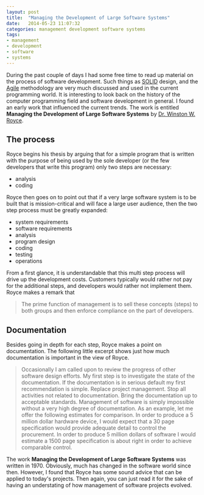 ```yaml
---
layout: post
title:  "Managing the Development of Large Software Systems"
date:   2014-05-23 11:07:32
categories: management development software systems
tags:
- management
- development
- software
- systems
---
```


During the past couple of days I had some free time to read up material on
the process of software development. Such things as
[SOLID](http://en.wikipedia.org/wiki/SOLID_%28object-oriented_design%29)
design, and the [Agile](http://en.wikipedia.org/wiki/Agile_software_development)
methodology are very much discussed and used in the current programming world.
It is interesting to look back on the history of the computer programming field
and software development in general. I found an early work that influenced the
current trends. The work is entitled
**Managing the Development of Large Software Systems** by
[Dr. Winston W. Royce](http://en.wikipedia.org/wiki/Winston_W._Royce).

The process
-----------

Royce begins his thesis by arguing that for a simple program that is written with the
purpose of being used by the sole developer (or the few developers that write this program)
only two steps are necessary:

- analysis
- coding

Royce then goes on to point out that if a very large software system is to be built that is
mission-critical and will face a large user audience, then the two step process must be greatly
expanded:

- system requirements
- software requirements
- analysis
- program design
- coding
- testing
- operations

From a first glance, it is understandable that this multi step process will drive up
the development costs. Customers typically would rather not pay for the additional
steps, and developers would rather not implement them. Royce makes a remark that

> The prime function of management is to sell these concepts (steps) to both groups
and then enforce compliance on the part of developers.

Documentation
-------------

Besides going in depth for each step, Royce makes a point on documentation. The following
little excerpt shows just how much documentation is important in the view of Royce.

> Occasionally I am called upon to review the progress of other software design efforts.
My first step is to investigate the state of the documentation. If the documentation is in
serious default my first recommendation is simple. Replace project management. Stop all
activities not related to documentation. Bring the documentation up to acceptable
standards. Management of software is simply impossible without a very high degree of
documentation. As an example, let me offer the following estimates for comparison. In
order to produce a 5 million dollar hardware device, I would expect that a 30 page
specification would provide adequate detail to control the procurement. In order to
produce 5 million dollars of software I would estimate a 1500 page specification is about
right in order to achieve comparable control.

The work **Managing the Development of Large Software Systems** was written in 1970. Obviously,
much has changed in the software world since then. However, I found that Royce has some sound
advice that can be applied to today's projects. Then again, you can just read it for the sake
of having an understating of how management of software projects evolved.
